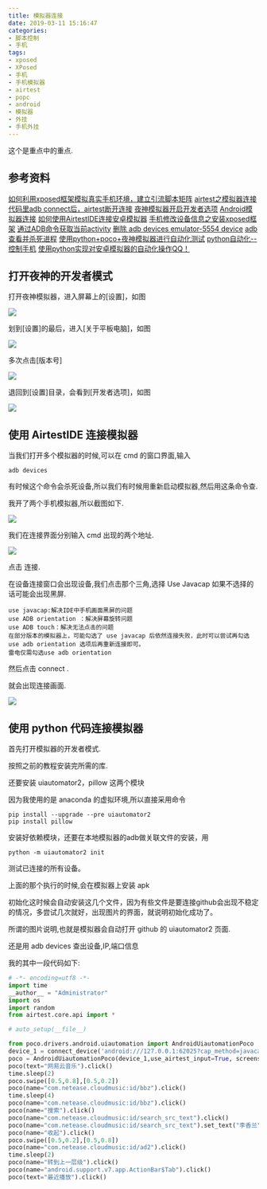 ```yaml
---
title: 模拟器连接
date: 2019-03-11 15:16:47
categories:
- 脚本控制
- 手机
tags:
- xposed
- XPosed
- 手机
- 手机模拟器
- airtest
- popc
- android
- 模拟器
- 外挂
- 手机外挂
---
```

这个是重点中的重点.

<!-- more -->

## 参考资料

[如何利用xposed框架模拟真实手机环境，建立引流脚本矩阵](https://zhuanlan.zhihu.com/p/56897537)
[airtest之模拟器连接](https://www.cnblogs.com/xuanjian-91/p/10348749.html)
[代码里adb connect后，airtest断开连接](https://blog.csdn.net/weixin_43966315/article/details/84838659)
[夜神模拟器开启开发者选项](https://www.cnblogs.com/Sophia-Sophia/p/6100608.html)
[Android模拟器连接](http://airtest.netease.com/docs/docs_AirtestIDE-zh_CN/2_device_connection/3_emulator_connection.html)
[如何使用AirtestIDE连接安卓模拟器](https://jingyan.baidu.com/article/5bbb5a1bcef5a713eba179b6.html)
[手机修改设备信息之安装xposed框架](https://blog.csdn.net/magicbaby810/article/details/80083131)
[通过ADB命令获取当前activity](https://blog.csdn.net/youxiansanren/article/details/44220419)
[删除 adb devices emulator-5554 device](https://blog.csdn.net/jiangcsc/article/details/65441563)
[adb 查看并杀死进程](https://blog.csdn.net/shawnxiafei/article/details/80757439)
[使用python+poco+夜神模拟器进行自动化测试](https://blog.csdn.net/saint_228/article/details/84889017)
[python自动化--控制手机](https://www.jianshu.com/p/5e793da39813)
[使用python实现对安卓模拟器的自动化操作QQ！](https://blog.csdn.net/qq_41841569/article/details/86064239)

## 打开夜神的开发者模式

打开夜神模拟器，进入屏幕上的[设置]，如图

![](/images/plug_in/6_0.png)

划到[设置]的最后，进入[关于平板电脑]，如图

![](/images/plug_in/6_1.png)

多次点击[版本号]

![](/images/plug_in/6_2.png)

退回到[设置]目录，会看到[开发者选项]，如图

![](/images/plug_in/6_3.png)

## 使用 AirtestIDE 连接模拟器

当我们打开多个模拟器的时候,可以在 cmd 的窗口界面,输入

	adb devices
	
有时候这个命令会杀死设备,所以我们有时候用重新启动模拟器,然后用这条命令查.

我开了两个手机模拟器,所以截图如下.

![](/images/plug_in/6_4.png)

我们在连接界面分别输入 cmd 出现的两个地址.

![](/images/plug_in/6_5.png)

点击 连接.

在设备连接窗口会出现设备,我们点击那个三角,选择 Use Javacap 如果不选择的话可能会出现黑屏.

	use javacap:解决IDE中手机画面黑屏的问题
    use ADB orientation ：解决屏幕旋转问题
    use ADB touch：解决无法点击的问题
    在部分版本的模拟器上，可能勾选了 use javacap 后依然连接失败，此时可以尝试再勾选 use adb orientation 选项后再重新连接即可。
    雷电仅需勾选use adb orientation

然后点击 connect .

就会出现连接画面.

![](/images/plug_in/6_6.png)

## 使用 python 代码连接模拟器

首先打开模拟器的开发者模式.

按照之前的教程安装完所需的库.

还要安装 uiautomator2，pillow 这两个模块

因为我使用的是 anaconda 的虚拟环境,所以直接采用命令

	pip install --upgrade --pre uiautomator2
	pip install pillow
	
安装好依赖模块，还要在本地模拟器的adb做关联文件的安装，用

	python -m uiautomator2 init
	
测试已连接的所有设备。

上面的那个执行的时候,会在模拟器上安装 apk 

初始化这时候会自动安装这几个文件，因为有些文件是要连接github会出现不稳定的情况，多尝试几次就好，出现图片的界面，就说明初始化成功了。

所谓的图片说明,也就是模拟器会自动打开 github 的 uiautomator2 页面.

还是用 adb devices 查出设备,IP,端口信息 

我的其中一段代码如下:

```python
# -*- encoding=utf8 -*-
import time
__author__ = "Administrator"
import os
import random
from airtest.core.api import *

# auto_setup(__file__)

from poco.drivers.android.uiautomation import AndroidUiautomationPoco
device_1 = connect_device('android:///127.0.0.1:62025?cap_method=javacap&touch_method=adb')
poco = AndroidUiautomationPoco(device_1,use_airtest_input=True, screenshot_each_action=False)
poco(text="网易云音乐").click()
time.sleep(2)
poco.swipe([0.5,0.8],[0.5,0.2])
poco(name="com.netease.cloudmusic:id/bbz").click()
time.sleep(4)
poco(name="com.netease.cloudmusic:id/bbz").click()
poco(name="搜索").click()
poco(name="com.netease.cloudmusic:id/search_src_text").click()
poco(name="com.netease.cloudmusic:id/search_src_text").set_text("李香兰")
poco(name="收起").click()
poco.swipe([0.5,0.2],[0.5,0.8])
poco(name="com.netease.cloudmusic:id/ad2").click()
time.sleep(2)
poco(name="转到上一层级").click()
poco(name="android.support.v7.app.ActionBar$Tab").click()
poco(text="最近播放").click()
```









